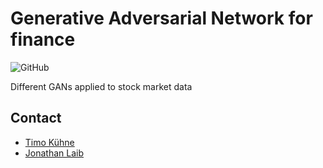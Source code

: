 # Generative Adversarial Network for finance

![GitHub](https://img.shields.io/github/license/TeamMoos/gan4fin)

Different GANs applied to stock market data

## Contact
* [Timo Kühne](https://github.com/h3nkl3r)
* [Jonathan Laib](https://github.com/jonathanlaib)
